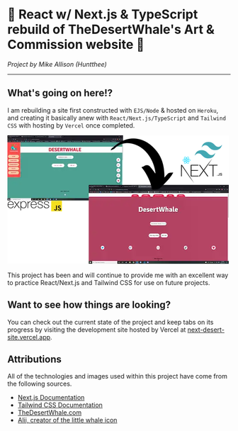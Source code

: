 # :hammer:  React w/ Next.js & TypeScript rebuild of TheDesertWhale's Art & Commission website :wrench:

*Project by Mike Allison (Huntthee)*

---

## What's going on here!?
I am rebuilding a site first constructed with `EJS/Node` & hosted on `Heroku`, and creating it basically anew with `React/Next.js/TypeScript` and `Tailwind CSS` with hosting by `Vercel` once completed.

![Simple & vague diagram of the site update being made](public/images/site-swap.webp)

This project has been and will continue to provide me with an excellent way to practice React/Next.js and Tailwind CSS for use on future projects.

## Want to see how things are looking?
You can check out the current state of the project and keep tabs on its progress by visiting the development site hosted by Vercel at [next-desert-site.vercel.app](https://next-desert-site.vercel.app).

## Attributions
All of the technologies and images used within this project have come from the following sources.

 - [Next.js Documentation](https://nextjs.org/docs/getting-started)
 - [Tailwind CSS Documentation](https://tailwindcss.com/docs/installation)
 - [TheDesertWhale.com](https://www.thedesertwhale.com)
 - [Alii, creator of the little whale icon](https://rawooo.carrd.co)